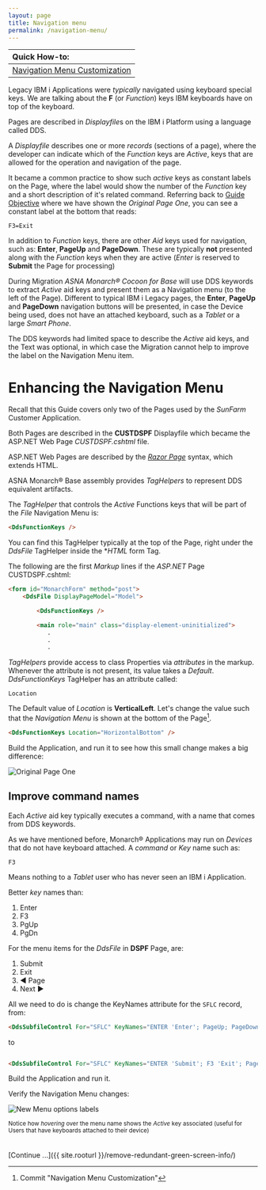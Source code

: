 ```yaml
---
layout: page
title: Navigation menu
permalink: /navigation-menu/
---
```

| Quick How-to: 
|:-------------
| [Navigation Menu Customization](https://github.com/ASNA/SunFarm/search?q=Navigation+Menu+Customization&type=commits)

Legacy IBM i Applications were *typically* navigated using keyboard special keys. We are talking about the **F** (or *Function*) keys IBM keyboards have on top of the keyboard. 

Pages are described in *Displayfile*s on the IBM i Platform using a language called DDS.

A *Displayfile* describes one or more *records* (sections of a page), where the developer can indicate which of the *Function* keys are *Active*, keys that are allowed for the operation and navigation of the page.

It became a common practice to show such *active* keys as constant labels on the Page, where the label would show the number of the *Function* key and a short description of it's related command. Referring back to [Guide Objective](/guide-objective) where we have shown the *Original Page One*, you can see a constant label at the bottom that reads:

~~~   
F3=Exit
~~~   

In addition to *Function* keys, there are other *Aid* keys used for navigation, such as: **Enter**, **PageUp** and **PageDown**. These are typically **not** presented along with the *Function* keys when they are active (*Enter* is reserved to **Submit** the Page for processing)

During Migration *ASNA Monarch&reg; Cocoon for Base* will use DDS keywords to extract *Active* aid keys and present them as a Navigation menu (to the left of the Page). Different to typical IBM i Legacy pages, the **Enter**, **PageUp** and **PageDown** navigation buttons will be presented, in case the Device being used, does not have an attached keyboard, such as a *Tablet* or a large *Smart Phone*.

The DDS keywords had limited space to describe the *Active* aid keys, and the Text was optional, in which case the Migration cannot help to improve the label on the Navigation Menu item.

# Enhancing the Navigation Menu

Recall that this Guide covers only two of the Pages used by the *SunFarm* Customer Application.

Both Pages are described in the **CUSTDSPF** Displayfile which became the ASP.NET Web Page *CUSTDSPF.cshtml* file.

ASP.NET Web Pages are described by the *[Razor Page](https://docs.microsoft.com/en-us/aspnet/core/razor-pages/?view=aspnetcore-5.0&tabs=visual-studio)* syntax, which extends HTML.

ASNA Monarch&reg; Base assembly provides *TagHelpers* to represent DDS equivalent artifacts.

The *TagHelper* that controls the *Active* Functions keys that will be part of the *File* Navigation Menu is:

```html
<DdsFunctionKeys />   
```   

You can find this TagHelper typically at the top of the Page, right under the *DdsFile* TagHelper inside the **HTML* form Tag. 

The following are the first *Markup* lines if the *ASP.NET* Page CUSTDSPF.cshtml:

```html
<form id="MonarchForm" method="post">
    <DdsFile DisplayPageModel="Model">

        <DdsFunctionKeys />

        <main role="main" class="display-element-uninitialized">
           .
           .
           .
```   

*TagHelpers* provide access to class Properties via *attributes* in the markup. Whenever the attribute is not present, its value takes a *Default*. *DdsFunctionKeys* TagHelper has an attribute called:

~~~
Location
~~~

The Default value of *Location* is **VerticalLeft**. Let's change the value such that the *Navigation Menu* is shown at the bottom of the Page[^1].

```html
<DdsFunctionKeys Location="HorizontalBottom" />
```

Build the Application, and run it to see how this small change makes a big difference:
   
   
![Original Page One](/images/dds-funkey-bottom-location.png)

## Improve command names

Each *Active* aid key typically executes a command, with a name that comes from DDS keywords.

As we have mentioned before, Monarch&reg; Applications may run on *Devices* that do not have keyboard attached. A *command* or *Key* name such as:

~~~
F3
~~~

Means nothing to a *Tablet* user who has never seen an IBM i Application.

Better *key* names than:
1. Enter
2. F3
3. PgUp
4. PgDn

For the menu items for the *DdsFile* in **DSPF** Page, are:

1. Submit
2. Exit
3. ◀ Page
4. Next ▶

All we need to do is change the KeyNames attribute for the `SFLC` record, from:

```html
<DdsSubfileControl For="SFLC" KeyNames="ENTER 'Enter'; PageUp; PageDown;"
```

to

```html

<DdsSubfileControl For="SFLC" KeyNames="ENTER 'Submit'; F3 'Exit'; PageUp '◀ Page'; PageDown 'Next ▶';"
```

Build the Application and run it. 

Verify the Navigation Menu changes:

![New Menu options labels](/images/relabel-menu-options.png)

<sub>Notice how *hovering* over the menu name shows the *Active* key associated (useful for Users that have keyboards attached to their device)</sub>
<br>
<br>
<br>
[Continue ...]({{ site.rooturl }}/remove-redundant-green-screen-info/)


[^1]: Commit "Navigation Menu Customization"